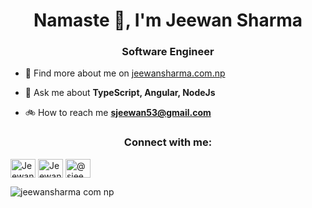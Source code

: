 <h1 align="center">Namaste 🙏, I'm Jeewan Sharma</h1>
<h3 align="center">Software Engineer</h3>

- 📍 Find more about me on [jeewansharma.com.np](https://jeewansharma.com.np/)

- 💬 Ask me about **TypeScript, Angular, NodeJs**

- 🚲 How to reach me **sjeewan53@gmail.com**

<p align="center">
<h3 align="center">Connect with me:</h3>
<a href="https://www.linkedin.com/in/jeewan-sharma/" target="blank"><img align="center" src="https://cdn.jsdelivr.net/npm/simple-icons@3.0.1/icons/linkedin.svg" alt="JeewanSharma" height="30" width="40" /></a>
<a href="https://www.facebook.com/jeewansharma404" target="blank"><img align="center" src="https://cdn.jsdelivr.net/npm/simple-icons@3.0.1/icons/facebook.svg" alt="JeewanSharma" height="30" width="40" /></a>
<a href="https://medium.com/@sjeewan404" target="blank"><img align="center" src="https://cdn.jsdelivr.net/npm/simple-icons@3.0.1/icons/medium.svg" alt="@sjeewan404" height="30" width="40" /></a>
</p>

![jeewansharma com np](https://github.com/Jeewan-Sharma/Jeewan-Sharma/assets/50805104/8b15ef73-3ead-45ed-ac27-cf077c8f0592)
